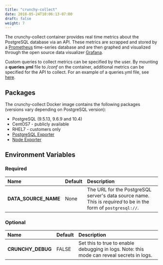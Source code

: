 ```yaml
---
title: "crunchy-collect"
date: 2018-05-24T10:06:13-07:00
draft: false
weight: 7
---
```


The crunchy-collect container provides real time metrics about the PostgreSQL database
via an API. These metrics are scrapped and stored by a [Prometheus](https://prometheus.io)
time-series database and are then graphed and visualized through the open source data
visualizer [Grafana](https://grafana.com/).

Custom queries to collect metrics can be specified by the user. By
mounting a **queries.yml** file to */conf* on the container, additional metrics
can be specified for the API to collect. For an example of a queries.yml file, see
[here](https://github.com/crunchydata/crunchy-containers/blob/master/conf/collect/queries.yml).

## Packages

The crunchy-collect Docker image contains the following packages (versions vary depending on PostgreSQL version):

* PostgreSQL (9.5.13, 9.6.9 and 10.4)
* CentOS7 - publicly available
* RHEL7 - customers only
* [PostgreSQL Exporter](https://github.com/wrouesnel/postgres_exporter)
* [Node Exporter](https://github.com/prometheus/node_exporter)

## Environment Variables

### Required
**Name**|**Default**|**Description**
:-----|:-----|:-----
**DATA_SOURCE_NAME**|None|The URL for the PostgreSQL server's data source name. This is *required* to be in the form of `postgresql://`.

### Optional
**Name**|**Default**|**Description**
:-----|:-----|:-----
**CRUNCHY_DEBUG**|FALSE|Set this to true to enable debugging in logs. Note: this mode can reveal secrets in logs.
